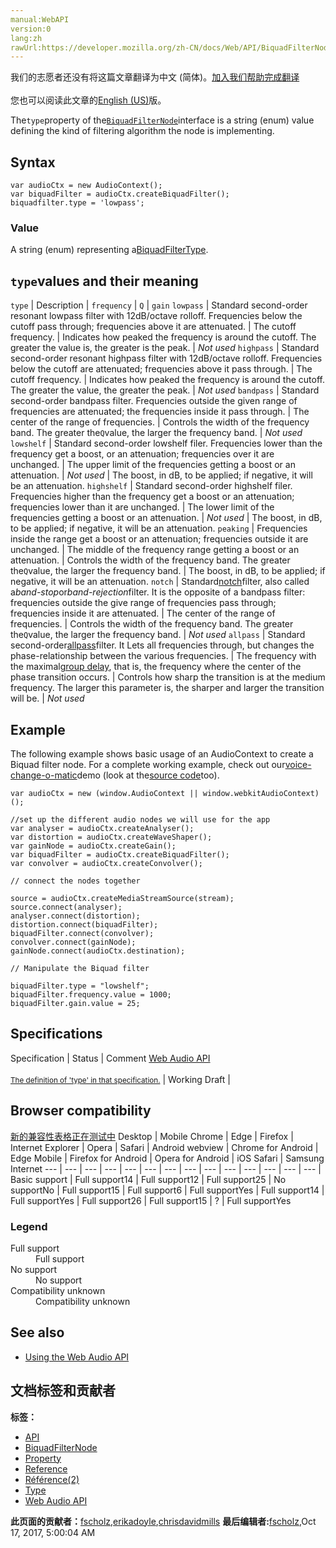 ```yaml
---
manual:WebAPI
version:0
lang:zh
rawUrl:https://developer.mozilla.org/zh-CN/docs/Web/API/BiquadFilterNode/type
---
```




<bdi>我们的志愿者还没有将这篇文章翻译为<bdi>中文 (简体)</bdi>。[加入我们帮助完成翻译](%23278 "")<br></br>您也可以阅读此文章的[English (US)](%14237 "")版。</bdi>






The`type`property of the[`BiquadFilterNode`](%13984 "The BiquadFilterNode interface represents a simple low-order filter, and is created using the AudioContext.createBiquadFilter() method. It is an AudioNode that can represent different kinds of filters, tone control devices, and graphic equalizers.")interface is a string (enum) value defining the kind of filtering algorithm the node is implementing.



## Syntax<a name="Syntax"></a>

```
var audioCtx = new AudioContext();
var biquadFilter = audioCtx.createBiquadFilter();
biquadfilter.type = 'lowpass';
```

### Value<a name="Value"></a>


A string (enum) representing a[BiquadFilterType](%14238 "").


## `type`values and their meaning<a name="type_values_and_their_meaning"></a>
`type` | Description | `frequency` | `Q` | `gain` 
`lowpass` | Standard second-order resonant lowpass filter with 12dB/octave rolloff. Frequencies below the cutoff pass through; frequencies above it are attenuated. | The cutoff frequency. | Indicates how peaked the frequency is around the cutoff. The greater the value is, the greater is the peak. | <em>Not used</em> 
`highpass` | Standard second-order resonant highpass filter with 12dB/octave rolloff. Frequencies below the cutoff are attenuated; frequencies above it pass through. | The cutoff frequency. | Indicates how peaked the frequency is around the cutoff. The greater the value, the greater the peak. | <em>Not used</em> 
`bandpass` | Standard second-order bandpass filter. Frequencies outside the given range of frequencies are attenuated; the frequencies inside it pass through. | The center of the range of frequencies. | Controls the width of the frequency band. The greater the`Q`value, the larger the frequency band. | <em>Not used</em> 
`lowshelf` | Standard second-order lowshelf filer. Frequencies lower than the frequency get a boost, or an attenuation; frequencies over it are unchanged. | The upper limit of the frequencies getting a boost or an attenuation. | <em>Not used</em> | The boost, in dB, to be applied; if negative, it will be an attenuation. 
`highshelf` | Standard second-order highshelf filer. Frequencies higher than the frequency get a boost or an attenuation; frequencies lower than it are unchanged. | The lower limit of the frequencies getting a boost or an attenuation. | <em>Not used</em> | The boost, in dB, to be applied; if negative, it will be an attenuation. 
`peaking` | Frequencies inside the range get a boost or an attenuation; frequencies outside it are unchanged. | The middle of the frequency range getting a boost or an attenuation. | Controls the width of the frequency band. The greater the`Q`value, the larger the frequency band. | The boost, in dB, to be applied; if negative, it will be an attenuation. 
`notch` | Standard[notch](%4126 "/en-US/docs/")filter, also called a<em>band-stop</em>or<em>band-rejection</em>filter. It is the opposite of a bandpass filter: frequencies outside the give range of frequencies pass through; frequencies inside it are attenuated. | The center of the range of frequencies. | Controls the width of the frequency band. The greater the`Q`value, the larger the frequency band. | <em>Not used</em> 
`allpass` | Standard second-order[allpass](%4127 "/en-US/docs/")filter. It Lets all frequencies through, but changes the phase-relationship between the various frequencies. | The frequency with the maximal[group delay](%4128 "/en-US/docs/"), that is, the frequency where the center of the phase transition occurs. | Controls how sharp the transition is at the medium frequency. The larger this parameter is, the sharper and larger the transition will be. | <em>Not used</em> 


## Example<a name="Example"></a>


The following example shows basic usage of an AudioContext to create a Biquad filter node. For a complete working example, check out our[voice-change-o-matic](%3848 "")demo (look at the[source code](%4130 "")too).


```
var audioCtx = new (window.AudioContext || window.webkitAudioContext)();

//set up the different audio nodes we will use for the app
var analyser = audioCtx.createAnalyser();
var distortion = audioCtx.createWaveShaper();
var gainNode = audioCtx.createGain();
var biquadFilter = audioCtx.createBiquadFilter();
var convolver = audioCtx.createConvolver();

// connect the nodes together

source = audioCtx.createMediaStreamSource(stream);
source.connect(analyser);
analyser.connect(distortion);
distortion.connect(biquadFilter);
biquadFilter.connect(convolver);
convolver.connect(gainNode);
gainNode.connect(audioCtx.destination);

// Manipulate the Biquad filter

biquadFilter.type = "lowshelf";
biquadFilter.frequency.value = 1000;
biquadFilter.gain.value = 25;
```

## Specifications<a name="Specifications"></a>
Specification | Status | Comment 
[Web Audio API<br></br><small>The definition of &#39;type&#39; in that specification.</small>](%23279 "") | Working Draft |  


## Browser compatibility<a name="Browser_compatibility"></a>
[新的兼容性表格正在测试中<i></i>](%3360 "")
<abbr>Desktop<i></i></abbr> | <abbr>Mobile<i></i></abbr> 
<abbr>Chrome<i></i></abbr> | <abbr>Edge<i></i></abbr> | <abbr>Firefox<i></i></abbr> | <abbr>Internet Explorer<i></i></abbr> | <abbr>Opera<i></i></abbr> | <abbr>Safari<i></i></abbr> | <abbr>Android webview<i></i></abbr> | <abbr>Chrome for Android<i></i></abbr> | <abbr>Edge Mobile<i></i></abbr> | <abbr>Firefox for Android<i></i></abbr> | <abbr>Opera for Android<i></i></abbr> | <abbr>iOS Safari<i></i></abbr> | <abbr>Samsung Internet<i></i></abbr> 
 ---  |  ---  |  ---  |  ---  |  ---  |  ---  |  ---  |  ---  |  ---  |  ---  |  ---  |  ---  |  ---  |  ---  | 
Basic support | <abbr>Full support</abbr>14 | <abbr>Full support</abbr>12 | <abbr>Full support</abbr>25 | <abbr>No support</abbr>No | <abbr>Full support</abbr>15 | <abbr>Full support</abbr>6 | <abbr>Full support</abbr>Yes | <abbr>Full support</abbr>14 | <abbr>Full support</abbr>Yes | <abbr>Full support</abbr>26 | <abbr>Full support</abbr>15 | <abbr>?</abbr> | <abbr>Full support</abbr>Yes 


### Legend<a name="Legend"></a>
<dl><dt id=''><abbr>Full support</abbr></dt><dd>Full support</dd><dt id=''><abbr>No support</abbr></dt><dd>No support</dd><dt id=''><abbr>Compatibility unknown</abbr></dt><dd>Compatibility unknown</dd></dl>


## See also<a name="See_also"></a>

* [Using the Web Audio API](%3811 "")



## 文档标签和贡献者
**标签：**
* [API](%50 "")
* [BiquadFilterNode](%23266 "")
* [Property](%14490 "")
* [Reference](%3381 "")
* [Référence(2)](%3892 "")
* [Type](%3828 "")
* [Web Audio API](%3830 "")

**此页面的贡献者：**[fscholz](%60 ""),[erikadoyle](%3894 ""),[chrisdavidmills](%3495 "")
**最后编辑者:**[fscholz](%60 ""),<time>Oct 17, 2017, 5:00:04 AM</time>


